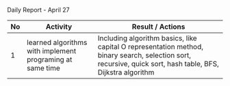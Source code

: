 Daily Report - April 27

| No   | Activity                                                   | Result /  Actions                                            |
| ---- | ---------------------------------------------------------- | ------------------------------------------------------------ |
| 1    | learned  algorithms with implement programing at same time | Including  algorithm basics, like capital O representation method, binary search,  selection sort, recursive, quick sort, hash table, BFS, Dijkstra algorithm |